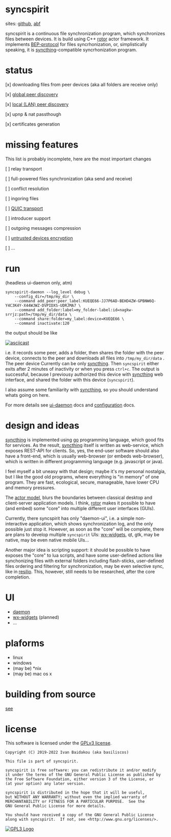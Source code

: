# syncspirit

sites: [github](https://github.com/basiliscos/syncspirit), [abf](https://github.com/basiliscos/syncspirit)

syncspirit is a continuous file synchronization program, which synchronizes files between devices.
It is build using C++ [rotor](github.com/basiliscos/cpp-rotor) actor framework. It implements
[BEP-protocol](https://docs.syncthing.net/specs/bep-v1.html) for files syncrhonization, or, 
simplistically speaking, it is [syncthing](https://syncthing.net)-compatible syncrhonization
program.


# status

 [x] downloading files from peer devices (aka all folders are receive only)

 [x] [global peer discovery](https://docs.syncthing.net/specs/globaldisco-v3.html)

 [x] [local (LAN) peer discovery](https://docs.syncthing.net/specs/localdisco-v4.html)

 [x] upnp & nat passthough

 [x] certificates generation


# missing features

This list is probably incomplete, here are the most important changes

 [ ] relay transport

 [ ] full-powered files synchronization (aka send and receive)

 [ ] conflict resolution

 [ ] ingoring files

 [ ] [QUIC transport](https://en.wikipedia.org/wiki/QUIC)

 [ ] introducer support

 [ ] outgoing messages compression

 [ ] [untrusted devices encryption](https://docs.syncthing.net/specs/untrusted.html)

 [ ] ...

# run

(headless ui-daemon only, atm)

    syncspirit-daemon --log_level debug \
        --config_dir=/tmp/my_dir \
        --command add_peer:peer_label:KUEQE66-JJ7P6AD-BEHD4ZW-GPBNW6Q-Y4C3K4Y-X44WJWZ-DVPIDXS-UDRJMA7 \
        --command add_folder:label=my_folder-label:id=nagkw-srrjz:path=/tmp/my_dir/data \
        --command share:folder=my_label:device=KUEQE66 \
        --command inactivate:120

the output should be like

[![asciicast](https://asciinema.org/a/474217.svg)](https://asciinema.org/a/474217)

i.e. it records some peer, adds a folder, then shares the folder with the peer device, connects to
the peer and downloads all files into `/tmp/my_dir/data` . The peer device Currently can be
only [syncthing](https://syncthing.net). Then `syncspirit` either exits after 2 minutes of inactivity
or when you press `ctrl+c`. The output is successful, because I previousy authorized this device
with [syncthing](https://syncthing.net) web interface, and shared the folder with this device
(`syncspirit`).

I also assume some familiarity with [syncthing](https://syncthing.net), so you should understand
whats going on here.

For more details see [ui-daemon](docs/ui-daemon.md) docs and [configuration](docs/config.md) docs.

# design and ideas

[syncthing](https://syncthing.net) is implemented using [go](https://go.dev/) programming
language, which good fits for services. As the result, [syncthing](https://syncthing.net)
itself is written as web-service, which exposes REST-API for clients. So, yes, the end-user
software should also have a front-end, which is usually web-browser (or embeds web-browser),
which is written in different programming language (e.g. javascript or java).

I feel myself a bit uneasy with that design; maybe it's my personal nostalgia, but I like
the good old programs, where everything is "in memory" of one program. They are fast, 
ecological, secure, manageable, have lower CPU and memory pressures.

The [actor model](https://en.wikipedia.org/wiki/Actor_model), blurs the boundaries between
classical desktop and client-server application models. I think, 
[rotor](github.com/basiliscos/cpp-rotor) makes it possible to have (and embed) some 
"core" into multiple different user interfaces (GUIs). 

Currently, there syncspirit has only "daemon-ui", i.e. a simple non-interactive application,
which shows synchronization log, and the only possible just stop it. However, as soon
as the "core" will be complete, there are plans to develop multiple `syncspirit` UIs:
[wx-widgets](https://www.wxwidgets.org/), qt, gtk, may be native, may be even native mobile UIs...

Another major idea is scripting support: it should be possible to have exposes the "core" to lua 
scripts, and have some user-defined actions like synchonizing files with external folders including
flash-sticks, user-defined files ordering and filtering for synchronization, may be even selective
sync, like in [resilio](https://www.resilio.com/). This, however, still needs to be researched,
after the core completion.

# UI

- [daemon](docs/ui-daemon.md)
- [wx-widgets](https://www.wxwidgets.org/) (planned)
- ...

# plaforms

- linux
- windows
- (may be) *nix
- (may be) mac os x

# building from source

[see](docs/building.md)

# license


This software is licensed under the [GPLv3 license](https://www.gnu.org/licenses/gpl-3.0.en.html).

    Copyright (C) 2019-2022 Ivan Baidakou (aka basiliscos)

    This file is part of syncspirit.

    syncspirit is free software: you can redistribute it and/or modify
    it under the terms of the GNU General Public License as published by
    the Free Software Foundation, either version 3 of the License, or
    (at your option) any later version.

    syncspirit is distributed in the hope that it will be useful,
    but WITHOUT ANY WARRANTY; without even the implied warranty of
    MERCHANTABILITY or FITNESS FOR A PARTICULAR PURPOSE.  See the
    GNU General Public License for more details.

    You should have received a copy of the GNU General Public License
    along with syncspirit.  If not, see <http://www.gnu.org/licenses/>.

[![GPL3 Logo](https://www.gnu.org/graphics/gplv3-127x51.png)](https://www.gnu.org/licenses/gpl-3.0.en.html)
